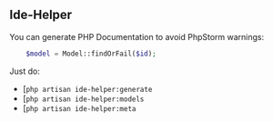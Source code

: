 ## Ide-Helper
You can generate PHP Documentation to avoid PhpStorm warnings:
```php
    $model = Model::findOrFail($id);
```
Just do:
- [`php artisan ide-helper:generate`
- [`php artisan ide-helper:models`
- [`php artisan ide-helper:meta`
